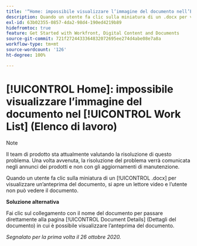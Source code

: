 ```yaml
---
title: '“Home: impossibile visualizzare l’immagine del documento nell’Elenco di lavoro”'
description: Quando un utente fa clic sulla miniatura di un .docx per visualizzare un’anteprima del documento, si apre un lettore video e l’utente non può vedere il documento.
exl-id: 63b02355-0857-4da2-98d4-190ed4219b89
hidefromtoc: true
feature: Get Started with Workfront, Digital Content and Documents
source-git-commit: 721f2724433364832072695ee274d4abe08e7a8a
workflow-type: tm+mt
source-wordcount: '126'
ht-degree: 100%

---
```


# [!UICONTROL Home]: impossibile visualizzare l’immagine del documento nel [!UICONTROL Work List] (Elenco di lavoro)

<!--Article created by request-->

>[!NOTE]
>
>Il team di prodotto sta attualmente valutando la risoluzione di questo problema. Una volta avvenuta, la risoluzione del problema verrà comunicata negli annunci dei prodotti e non con gli aggiornamenti di manutenzione.

Quando un utente fa clic sulla miniatura di un [!UICONTROL .docx] per visualizzare un’anteprima del documento, si apre un lettore video e l’utente non può vedere il documento.

**Soluzione alternativa**

Fai clic sul collegamento con il nome del documento per passare direttamente alla pagina [!UICONTROL Document Details] (Dettagli del documento) in cui è possibile visualizzare l’anteprima del documento.

_Segnalato per la prima volta il 26 ottobre 2020._
